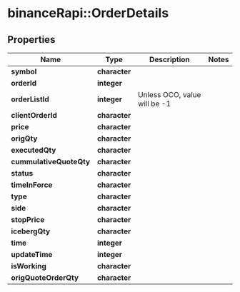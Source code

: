 # binanceRapi::OrderDetails


## Properties
Name | Type | Description | Notes
------------ | ------------- | ------------- | -------------
**symbol** | **character** |  | 
**orderId** | **integer** |  | 
**orderListId** | **integer** | Unless OCO, value will be -1 | 
**clientOrderId** | **character** |  | 
**price** | **character** |  | 
**origQty** | **character** |  | 
**executedQty** | **character** |  | 
**cummulativeQuoteQty** | **character** |  | 
**status** | **character** |  | 
**timeInForce** | **character** |  | 
**type** | **character** |  | 
**side** | **character** |  | 
**stopPrice** | **character** |  | 
**icebergQty** | **character** |  | 
**time** | **integer** |  | 
**updateTime** | **integer** |  | 
**isWorking** | **character** |  | 
**origQuoteOrderQty** | **character** |  | 


